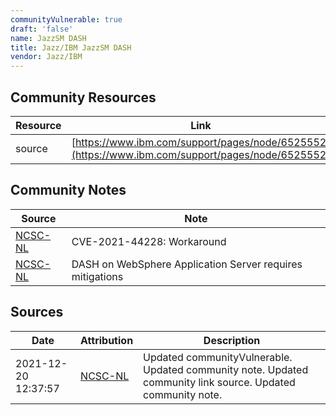 ```yaml
---
communityVulnerable: true
draft: 'false'
name: JazzSM DASH
title: Jazz/IBM JazzSM DASH
vendor: Jazz/IBM
---
```



## Community Resources
| Resource | Link |
| --- | --- |
| source | [https://www.ibm.com/support/pages/node/6525552](https://www.ibm.com/support/pages/node/6525552) |

## Community Notes
| Source | Note |
| --- | --- |
| [NCSC-NL](https://github.com/NCSC-NL/log4shell/blob/main/software/README.md) | CVE-2021-44228: Workaround </ul> |
| [NCSC-NL](https://github.com/NCSC-NL/log4shell/blob/main/software/README.md) | DASH on WebSphere Application Server requires mitigations |

## Sources
| Date | Attribution | Description |
| --- | --- | --- |
| 2021-12-20 12:37:57 | [NCSC-NL](https://github.com/NCSC-NL/log4shell/blob/main/software/README.md) | Updated communityVulnerable. Updated community note. Updated community link source. Updated community note.  |
